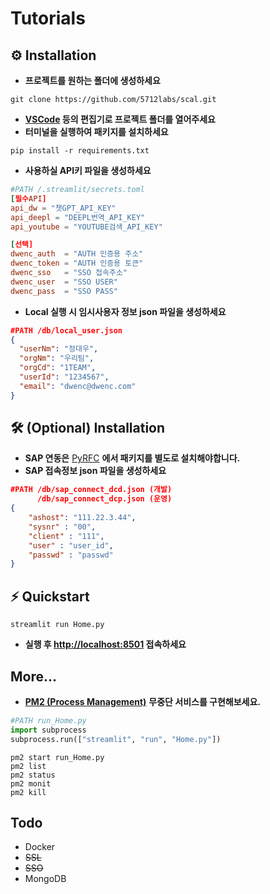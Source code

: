 # Tutorials
## ⚙️ Installation
* **프로젝트를 원하는 폴더에 생성하세요**
```shell script
git clone https://github.com/5712labs/scal.git
```
* **[VSCode](https://code.visualstudio.com) 등의 편집기로 프로젝트 폴더를 열어주세요** 
* **터미널을 실행하여 패키지를 설치하세요**
```shell script
pip install -r requirements.txt
```
* **사용하실 API키 파일을 생성하세요**
```toml
#PATH /.streamlit/secrets.toml
[필수API]
api_dw = "챗GPT_API_KEY"
api_deepl = "DEEPL번역_API_KEY"
api_youtube = "YOUTUBE검색_API_KEY"

[선택]
dwenc_auth  = "AUTH 인증용 주소"
dwenc_token = "AUTH 인증용 토큰"
dwenc_sso   = "SSO 접속주소"
dwenc_user  = "SSO USER"
dwenc_pass  = "SSO PASS"
```
* **Local 실행 시 임시사용자 정보 json 파일을 생성하세요**
```json
#PATH /db/local_user.json
{
  "userNm": "정대우", 
  "orgNm": "우리팀", 
  "orgCd": "1TEAM", 
  "userId": "1234567", 
  "email": "dwenc@dwenc.com"
}
```
## 🛠️ (Optional) Installation
* **SAP 연동은** [PyRFC](https://github.com/SAP/PyRFC) **에서 패키지를 별도로 설치해야합니다.**
* **SAP 접속정보 json 파일을 생성하세요**
```json
#PATH /db/sap_connect_dcd.json (개발)
      /db/sap_connect_dcp.json (운영)
{
    "ashost": "111.22.3.44",
    "sysnr" : "00",
    "client" : "111",
    "user" : "user_id",
    "passwd" : "passwd"
}
```
## ⚡ Quickstart
```shell script
streamlit run Home.py
```
* **실행 후 [http://localhost:8501](http://localhost:8501) 접속하세요**

## More...
* **[PM2 (Process Management)](https://pm2.keymetrics.io)** **무중단 서비스를 구현해보세요.**
```python
#PATH run_Home.py
import subprocess
subprocess.run(["streamlit", "run", "Home.py"])
```

```shell script
pm2 start run_Home.py
pm2 list
pm2 status
pm2 monit
pm2 kill
```

## Todo
- Docker
- ~~SSL~~
- ~~SSO~~
- MongoDB

